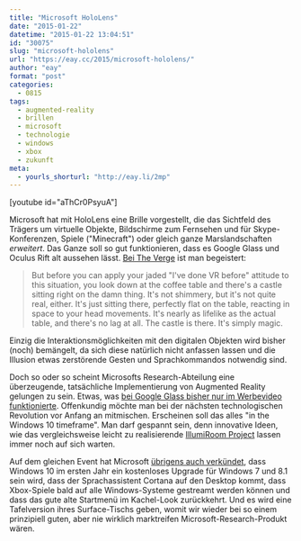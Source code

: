 ```yaml
---
title: "Microsoft HoloLens"
date: "2015-01-22"
datetime: "2015-01-22 13:04:51"
id: "30075"
slug: "microsoft-hololens"
url: "https://eay.cc/2015/microsoft-hololens/"
author: "eay"
format: "post"
categories:
  - 0815
tags:
  - augmented-reality
  - brillen
  - microsoft
  - technologie
  - windows
  - xbox
  - zukunft
meta:
  - yourls_shorturl: "http://eay.li/2mp"
---
```


\[youtube id="aThCr0PsyuA"\]

Microsoft hat mit HoloLens eine Brille vorgestellt, die das Sichtfeld des Trägers um virtuelle Objekte, Bildschirme zum Fernsehen und für Skype-Konferenzen, Spiele ("Minecraft") oder gleich ganze Marslandschaften _erweitert_. Das Ganze soll so gut funktionieren, dass es Google Glass und Oculus Rift alt aussehen lässt. [Bei The Verge](http://www.theverge.com/2015/1/21/7868251/microsoft-hololens-hologram-hands-on-experience) ist man begeistert:

> But before you can apply your jaded "I've done VR before" attitude to this situation, you look down at the coffee table and there's a castle sitting right on the damn thing. It's not shimmery, but it's not quite real, either. It's just sitting there, perfectly flat on the table, reacting in space to your head movements. It's nearly as lifelike as the actual table, and there's no lag at all. The castle is there. It's simply magic.

Einzig die Interaktionsmöglichkeiten mit den digitalen Objekten wird bisher (noch) bemängelt, da sich diese natürlich nicht anfassen lassen und die Illusion etwas zerstörende Gesten und Sprachkommandos notwendig sind.

Doch so oder so scheint Microsofts Research-Abteilung eine überzeugende, tatsächliche Implementierung von Augmented Reality gelungen zu sein. Etwas, was [bei Google Glass bisher nur im Werbevideo funktionierte](//eay.cc/2012/project-glass-und-die-contactlinsen-der-zukunft/). Offenkundig möchte man bei der nächsten technologischen Revolution vor Anfang an mitmischen. Erscheinen soll das alles "in the Windows 10 timeframe". Man darf gespannt sein, denn innovative Ideen, wie das vergleichsweise leicht zu realisierende [IllumiRoom Project](//eay.cc/2013/microsofts-illumiroom-project-erweitert-das-ganze-wohnzimmer-zum-konsolen-display/) lassen immer noch auf sich warten.

Auf dem gleichen Event hat Microsoft [übrigens auch verkündet](http://www.theverge.com/2015/1/21/7865539/microsoft-windows-10-event-what-you-need-to-know), dass Windows 10 im ersten Jahr ein kostenloses Upgrade für Windows 7 und 8.1 sein wird, dass der Sprachassistent Cortana auf den Desktop kommt, dass Xbox-Spiele bald auf alle Windows-Systeme gestreamt werden können und dass das gute alte Startmenü im Kachel-Look zurückkehrt. Und es wird eine Tafelversion ihres Surface-Tischs geben, womit wir wieder bei so einem prinzipiell guten, aber nie wirklich marktreifen Microsoft-Research-Produkt wären.
